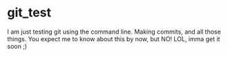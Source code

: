 # git_test
I am just testing git using the command line.
Making commits, and all those things.
You expect me to know about this by now, but NO!
LOL, imma get it soon ;)